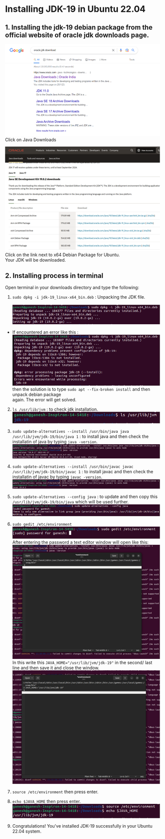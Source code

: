 # Installing JDK-19 in Ubuntu 22.04

## 1. Installing the jdk-19 debian package from the official website of oracle jdk downloads page.

![1.](Google.png "Google Search") <br />
Click on Java Downloads <br />

![2.](oracle.png "Oracle Downloads page") <br />
Click on the link next to x64 Debian Package for Ubuntu. <br />
Your JDK will be downloaded. <br />


## 2. Installing process in terminal
Open terminal in your downloads directory and type the following: <br />
1. `sudo dpkg -i jdk-19_linux-x64_bin.deb` : Unpacking the JDK file. <br /> <br />
![3.](3.png "Unpacking JDK File") <br />

- If encountered an error like this :  <br />
![4.](4.png "error1") <br />
then the solution is to type `sudo apt --fix-broken install` and then unpack debian package <br /> again. The error will get solved. <br />

2. `ls /usr/lib/jvm` : to check jdk installation. <br />
![5.](5.png "jdk") <br />

3. `sudo update-alternatives --install /usr/bin/java java /usr/lib/jvm/jdk-19/bin/java 1` : to install java and then check the installatin of java by typing `java -version`.<br />
![6.](java.png "java") <br />

4. `sudo update-alternatives --install /usr/bin/javac javac /usr/lib/jvm/jdk-19/bin/javac 1` : to install javac and then check the installatin of javac by typing `javac -version`.<br />
![7.](7.png "javac") <br />

5. `sudo update-alternatives --config java` : to update and then copy this `/usr/lib/jvm/jdk-19/bin/java` which will be used further. <br />
![8.](8.png "config") <br />

6. `sudo gedit /etc/environment` <br />
![9.](9.png "gedit") <br />
After entering the password a text editor window will open like this: <br />
![10.](10.png "gedit") <br />
In this write this `JAVA_HOME="/usr/lib/jvm/jdk-19"` in the second/ last line and then save it and close the window. <br />
![11.](11.png "gedit") <br />

7. `source /etc/environment` then press enter. <br />

8. `echo $JAVA_HOME` then press enter. <br />
![12.](12.png "gedit") <br />

9. Congratulations! You've installed JDK-19 successfully in your Ubuntu 22.04 system.  <br />




